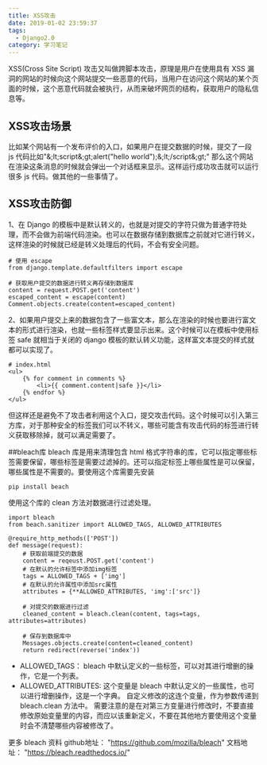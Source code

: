 ```yaml
---
title: XSS攻击
date: 2019-01-02 23:59:37
tags:
  - Django2.0
category: 学习笔记
---
```


XSS(Cross Site Script) 攻击又叫做跨脚本攻击，原理是用户在使用具有 XSS 漏洞的网站的时候向这个网站提交一些恶意的代码，当用户在访问这个网站的某个页面的时候，这个恶意代码就会被执行，从而来破坏网页的结构，获取用户的隐私信息等。
<!-- more -->

## XSS攻击场景
比如某个网站有一个发布评价的入口，如果用户在提交数据的时候，提交了一段 js 代码比如"&;lt;script&;gt;alert("hello world");&;lt;/script&;gt;"
那么这个网站在渲染这条消息的时候就会弹出一个对话框来显示。这样运行成功攻击就可以运行很多 js 代码。做其他的一些事情了。

## XSS攻击防御
1、在 Django 的模板中是默认转义的，也就是对提交的字符只做为普通字符处理，而不会做为前端代码渲染。也可以在数据存储到数据库之前就对它进行转义，这样渲染的时候就已经是转义处理后的代码，不会有安全问题。
```
# 使用 escape
from django.template.defaultfilters import escape

# 获取用户提交的数据进行转义再存储到数据库 
content = request.POST.get('content')
escaped_content = escape(content)
Comment.objects.create(content=escaped_content)
```

2、如果用户提交上来的数据包含了一些富文本，那么在渲染的时候也要进行富文本的形式进行渲染，也就一些标签样式要显示出来。这个时候可以在模板中使用标签 safe 就相当于关闭的 django 模板的默认转义功能，这样富文本提交的样式就都可以实现了。
```
# index.html
<ul>
    {% for comment in comments %}
        <li>{{ comment.content|safe }}</li>
    {% endfor %}
</ul>
```
但这样还是避免不了攻击者利用这个入口，提交攻击代码。这个时候可以引入第三方库，对于那种安全的标签我们可以不转义，哪些可能含有攻击代码的标签进行转义获取移除掉，就可以满足需要了。

##bleach库
bleach 库是用来清理包含 html 格式字符串的库，它可以指定哪些标签需要保留，哪些标签是需要过滤掉的。还可以指定标签上哪些属性是可以保留，哪些属性是不需要的。要使用这个库需要先安装
```
pip install beach
```

使用这个库的 clean 方法对数据进行过滤处理。
```
import bleach 
from beach.sanitizer import ALLOWED_TAGS, ALLOWED_ATTRIBUTES

@require_http_methods(['POST'])
def message(request):
    # 获取前端提交的数据
    content = reqeust.POST.get('content')
    # 在默认的允许标签中添加img标签
    tags = ALLOWED_TAGS + ['img']
    # 在默认的允许属性中添加src属性 
    attributes = {**ALLOWED_ATTRIBUTES, 'img':['src']}

    # 对提交的数据进行过滤
    cleaned_content = bleach.clean(content, tags=tags, attributes=attributes)
    
    # 保存到数据库中
    Messages.objects.create(content=cleaned_content)
    return redirect(reverse('index'))
```

+ ALLOWED_TAGS： bleach 中默认定义的一些标签，可以对其进行增删的操作，它是一个列表。
+ ALLOWED_ATTRIBUTES: 这个变量是 bleach 中默认定义的一些属性，也可以进行增删操作，这是一个字典。
自定义修改的这连个变量，作为参数传递到 bleach.clean 方法中。
需要注意的是在对第三方变量进行修改时，不要直接修改原始变量里的内容，而应以该重新定义，不要在其他地方要使用这个变量时会不清楚哪些内容被修改了。

更多 bleach 资料
github地址： "https://github.com/mozilla/bleach"
文档地址： "https://bleach.readthedocs.io/"